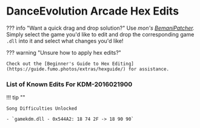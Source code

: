 # DanceEvolution Arcade Hex Edits

??? info "Want a quick drag and drop solution?"
	Use _mon's [BemaniPatcher](https://mon.im/bemanipatcher)._ Simply select the game you'd like to edit and drop the corresponding game `.dll` into it and select what changes you'd like!

??? warning "Unsure how to apply hex edits?"

	Check out the [Beginner's Guide to Hex Editing](https://guide.fumo.photos/extras/hexguide/) for assistance.

### List of Known Edits For KDM-2016021900

!!! tip ""

	Song Difficulties Unlocked

	- `gamekdm.dll - 0x544A2: 18 74 2F -> 18 90 90`